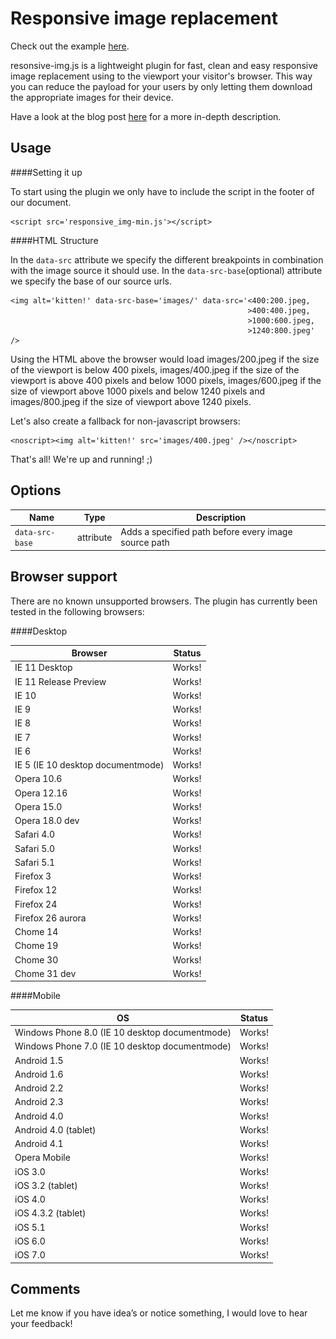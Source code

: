 Responsive image replacement
============================

Check out the example [here](http://kvendrik.github.io/responsive-images.js).

resonsive-img.js is a lightweight plugin for fast, clean and easy responsive image replacement using to the viewport your visitor's browser. 
This way you can reduce the payload for your users by only letting them download the appropriate images for their device.

Have a look at the blog post [here](http://blog.kvendrik.com) for a more in-depth description.


Usage
-----

####Setting it up

To start using the plugin we only have to include the script in the footer of our document.

	<script src='responsive_img-min.js'></script>


####HTML Structure

In the `data-src` attribute we specify the different breakpoints in combination with the image source it should use. In the `data-src-base`(optional) attribute we specify the base of our source urls.

	<img alt='kitten!' data-src-base='images/' data-src='<400:200.jpeg,
														 >400:400.jpeg,
														 >1000:600.jpeg,
														 >1240:800.jpeg' />

Using the HTML above the browser would load images/200.jpeg if the size of the viewport is below 400 pixels, images/400.jpeg if the size of the viewport is above 400 pixels and below 1000 pixels, images/600.jpeg if the size of viewport above 1000 pixels and below 1240 pixels and images/800.jpeg if the size of viewport above 1240 pixels.

Let's also create a fallback for non-javascript browsers:

	<noscript><img alt='kitten!' src='images/400.jpeg' /></noscript>

That's all! We're up and running! ;)



Options
-------

| Name            | Type      | Description
| --------------- | --------- | ---------------------------------------------------- |
| `data-src-base` | attribute | Adds a specified path before every image source path |


Browser support
---------------

There are no known unsupported browsers. The plugin has currently been tested in the following browsers:

####Desktop

| Browser                   		 | Status | 
| ---------------------------------- | ------ |
| IE 11 Desktop                		 | Works! |
| IE 11 Release Preview     		 | Works! |
| IE 10   			        		 | Works! |
| IE 9   			        		 | Works! |
| IE 8                    			 | Works! |
| IE 7                    			 | Works! |
| IE 6                         		 | Works! |
| IE 5 (IE 10 desktop documentmode)  | Works! |
| Opera 10.6                		 | Works! |
| Opera 12.16               		 | Works! |
| Opera 15.0                		 | Works! |
| Opera 18.0 dev            		 | Works! |
| Safari 4.0                		 | Works! |
| Safari 5.0                		 | Works! |
| Safari 5.1                		 | Works! |
| Firefox 3                 		 | Works! |
| Firefox 12                		 | Works! |
| Firefox 24                		 | Works! |
| Firefox 26 aurora         		 | Works! |
| Chome 14                		     | Works! |
| Chome 19                		     | Works! |
| Chome 30                		     | Works! |
| Chome 31 dev            		     | Works! |


####Mobile

| OS               								  | Status |
| ----------------------------------------------- | ------ |
|  Windows Phone 8.0 (IE 10 desktop documentmode) | Works! |
|  Windows Phone 7.0 (IE 10 desktop documentmode) | Works! |
|  Android 1.5     							      | Works! |
|  Android 1.6     								  | Works! |
|  Android 2.2     								  | Works! |
|  Android 2.3     								  | Works! |
|  Android 4.0     								  | Works! |
|  Android 4.0 (tablet) 				          | Works! |
|  Android 4.1     							      | Works! |
|  Opera Mobile    							      | Works! |
|  iOS 3.0         							      | Works! |
|  iOS 3.2 (tablet) 							  | Works! |
|  iOS 4.0         							      | Works! |
|  iOS 4.3.2 (tablet) 						      | Works! |
|  iOS 5.1         								  | Works! |
|  iOS 6.0         								  | Works! |
|  iOS 7.0         								  | Works! |


Comments
--------

Let me know if you have idea’s or notice something, I would love to hear your feedback!